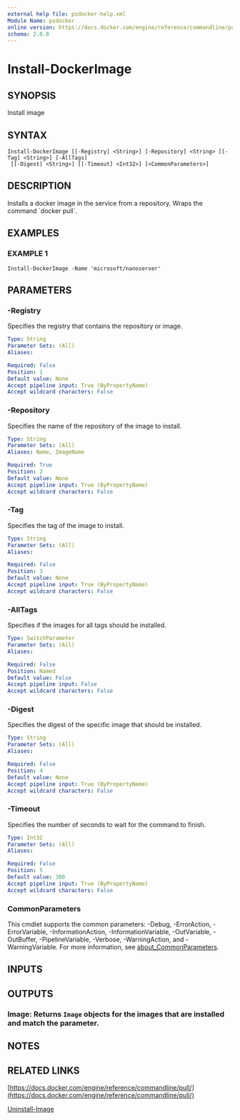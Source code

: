 ```yaml
---
external help file: psdocker-help.xml
Module Name: psdocker
online version: https://docs.docker.com/engine/reference/commandline/pull/
schema: 2.0.0
---
```


# Install-DockerImage

## SYNOPSIS
Install image

## SYNTAX

```
Install-DockerImage [[-Registry] <String>] [-Repository] <String> [[-Tag] <String>] [-AllTags]
 [[-Digest] <String>] [[-Timeout] <Int32>] [<CommonParameters>]
```

## DESCRIPTION
Installs a docker image in the service from a repository.
Wraps the command \`docker pull\`.

## EXAMPLES

### EXAMPLE 1
```
Install-DockerImage -Name 'microsoft/nanoserver'
```

## PARAMETERS

### -Registry
Specifies the registry that contains the repository or image.

```yaml
Type: String
Parameter Sets: (All)
Aliases:

Required: False
Position: 1
Default value: None
Accept pipeline input: True (ByPropertyName)
Accept wildcard characters: False
```

### -Repository
Specifies the name of the repository of the image to install.

```yaml
Type: String
Parameter Sets: (All)
Aliases: Name, ImageName

Required: True
Position: 2
Default value: None
Accept pipeline input: True (ByPropertyName)
Accept wildcard characters: False
```

### -Tag
Specifies the tag of the image to install.

```yaml
Type: String
Parameter Sets: (All)
Aliases:

Required: False
Position: 3
Default value: None
Accept pipeline input: True (ByPropertyName)
Accept wildcard characters: False
```

### -AllTags
Specifies if the images for all tags should be installed.

```yaml
Type: SwitchParameter
Parameter Sets: (All)
Aliases:

Required: False
Position: Named
Default value: False
Accept pipeline input: False
Accept wildcard characters: False
```

### -Digest
Specifies the digest of the specific image that should be installed.

```yaml
Type: String
Parameter Sets: (All)
Aliases:

Required: False
Position: 4
Default value: None
Accept pipeline input: True (ByPropertyName)
Accept wildcard characters: False
```

### -Timeout
Specifies the number of seconds to wait for the command to finish.

```yaml
Type: Int32
Parameter Sets: (All)
Aliases:

Required: False
Position: 5
Default value: 300
Accept pipeline input: True (ByPropertyName)
Accept wildcard characters: False
```

### CommonParameters
This cmdlet supports the common parameters: -Debug, -ErrorAction, -ErrorVariable, -InformationAction, -InformationVariable, -OutVariable, -OutBuffer, -PipelineVariable, -Verbose, -WarningAction, and -WarningVariable. For more information, see [about_CommonParameters](http://go.microsoft.com/fwlink/?LinkID=113216).

## INPUTS

## OUTPUTS

### Image: Returns `Image` objects for the images that are installed and match the parameter.
## NOTES

## RELATED LINKS

[https://docs.docker.com/engine/reference/commandline/pull/](https://docs.docker.com/engine/reference/commandline/pull/)

[Uninstall-Image]()

